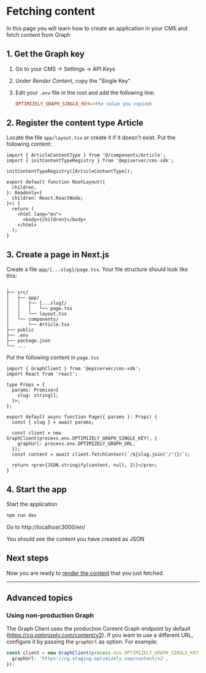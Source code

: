 # Fetching content

In this page you will learn how to create an application in your CMS and fetch content from Graph

## 1. Get the Graph key

1. Go to your CMS &rarr; Settings &rarr; API Keys
2. Under _Render Content_, copy the "Single Key"
3. Edit your `.env` file in the root and add the following line:

   ```ini
   OPTIMIZELY_GRAPH_SINGLE_KEY=<the value you copied>
   ```

## 2. Register the content type Article

Locate the file `app/layout.tsx` or create it if it doesn't exist. Put the following content:

```tsx
import { ArticleContentType } from '@/components/Article';
import { initContentTypeRegistry } from '@episerver/cms-sdk';

initContentTypeRegistry([ArticleContentType]);

export default function RootLayout({
  children,
}: Readonly<{
  children: React.ReactNode;
}>) {
  return (
    <html lang="en">
      <body>{children}</body>
    </html>
  );
}
```

## 3. Create a page in Next.js

Create a file `app/[...slug]/page.tsx`. Your file structure should look like this:

```
.
├── src/
│   ├── app/
│   │   ├── [...slug]/
│   │   │   └── page.tsx
│   │   └── layout.tsx
│   └── components/
│       └── Article.tsx
├── public
├── .env
├── package.json
└── ...
```

Put the following content in `page.tsx`

```tsx
import { GraphClient } from '@episerver/cms-sdk';
import React from 'react';

type Props = {
  params: Promise<{
    slug: string[];
  }>;
};

export default async function Page({ params }: Props) {
  const { slug } = await params;

  const client = new GraphClient(process.env.OPTIMIZELY_GRAPH_SINGLE_KEY!, {
    graphUrl: process.env.OPTIMIZELY_GRAPH_URL,
  });
  const content = await client.fetchContent(`/${slug.join('/')}/`);

  return <pre>{JSON.stringify(content, null, 2)}</pre>;
}
```

## 4. Start the app

Start the application

```sh
npm run dev
```

Go to http://localhost:3000/en/

You should see the content you have created as JSON

## Next steps

Now you are ready to [render the content](./6-rendering-react.md) that you just fetched.

---

## Advanced topics

### Using non-production Graph

The Graph Client uses the production Content Graph endpoint by default (https://cg.optimizely.com/content/v2). If you want to use a different URL, configure it by passing the `graphUrl` as option. For example:

```ts
const client = new GraphClient(process.env.OPTIMIZELY_GRAPH_SINGLE_KEY, {
  graphUrl: 'https://cg.staging.optimizely.com/content/v2',
});
```
